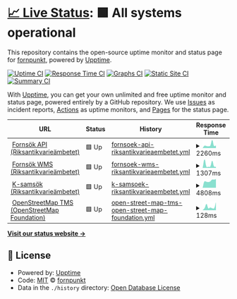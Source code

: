 # [📈 Live Status](https://fornpunkt.github.io/dependency-monitor): <!--live status--> **🟩 All systems operational**

This repository contains the open-source uptime monitor and status page for [fornpunkt](https://fornpunkt.github.io/dependency-monitor), powered by [Upptime](https://github.com/upptime/upptime).

[![Uptime CI](https://github.com/fornpunkt/dependency-monitor/workflows/Uptime%20CI/badge.svg)](https://github.com/fornpunkt/dependency-monitor/actions?query=workflow%3A%22Uptime+CI%22)
[![Response Time CI](https://github.com/fornpunkt/dependency-monitor/workflows/Response%20Time%20CI/badge.svg)](https://github.com/fornpunkt/dependency-monitor/actions?query=workflow%3A%22Response+Time+CI%22)
[![Graphs CI](https://github.com/fornpunkt/dependency-monitor/workflows/Graphs%20CI/badge.svg)](https://github.com/fornpunkt/dependency-monitor/actions?query=workflow%3A%22Graphs+CI%22)
[![Static Site CI](https://github.com/fornpunkt/dependency-monitor/workflows/Static%20Site%20CI/badge.svg)](https://github.com/fornpunkt/dependency-monitor/actions?query=workflow%3A%22Static+Site+CI%22)
[![Summary CI](https://github.com/fornpunkt/dependency-monitor/workflows/Summary%20CI/badge.svg)](https://github.com/fornpunkt/dependency-monitor/actions?query=workflow%3A%22Summary+CI%22)

With [Upptime](https://upptime.js.org), you can get your own unlimited and free uptime monitor and status page, powered entirely by a GitHub repository. We use [Issues](https://github.com/fornpunkt/dependency-monitor/issues) as incident reports, [Actions](https://github.com/fornpunkt/dependency-monitor/actions) as uptime monitors, and [Pages](https://fornpunkt.github.io/dependency-monitor) for the status page.

<!--start: status pages-->
<!-- This summary is generated by Upptime (https://github.com/upptime/upptime) -->
<!-- Do not edit this manually, your changes will be overwritten -->
<!-- prettier-ignore -->
| URL | Status | History | Response Time | Uptime |
| --- | ------ | ------- | ------------- | ------ |
| <img alt="" src="https://icons.duckduckgo.com/ip3/app.raa.se.ico" height="13"> [Fornsök API (Riksantikvarieämbetet)](https://app.raa.se/open/fornsok/api/lamning/lamning/94bd12fc-39d9-465f-976a-82f02139f1dd) | 🟩 Up | [fornsoek-api-riksantikvarieaembetet.yml](https://github.com/fornpunkt/dependency-monitor/commits/HEAD/history/fornsoek-api-riksantikvarieaembetet.yml) | <details><summary><img alt="Response time graph" src="./graphs/fornsoek-api-riksantikvarieaembetet/response-time-week.png" height="20"> 2260ms</summary><br><a href="https://fornpunkt.github.io/dependency-monitor/history/fornsoek-api-riksantikvarieaembetet"><img alt="Response time 2253" src="https://img.shields.io/endpoint?url=https%3A%2F%2Fraw.githubusercontent.com%2Ffornpunkt%2Fdependency-monitor%2FHEAD%2Fapi%2Ffornsoek-api-riksantikvarieaembetet%2Fresponse-time.json"></a><br><a href="https://fornpunkt.github.io/dependency-monitor/history/fornsoek-api-riksantikvarieaembetet"><img alt="24-hour response time 1415" src="https://img.shields.io/endpoint?url=https%3A%2F%2Fraw.githubusercontent.com%2Ffornpunkt%2Fdependency-monitor%2FHEAD%2Fapi%2Ffornsoek-api-riksantikvarieaembetet%2Fresponse-time-day.json"></a><br><a href="https://fornpunkt.github.io/dependency-monitor/history/fornsoek-api-riksantikvarieaembetet"><img alt="7-day response time 2260" src="https://img.shields.io/endpoint?url=https%3A%2F%2Fraw.githubusercontent.com%2Ffornpunkt%2Fdependency-monitor%2FHEAD%2Fapi%2Ffornsoek-api-riksantikvarieaembetet%2Fresponse-time-week.json"></a><br><a href="https://fornpunkt.github.io/dependency-monitor/history/fornsoek-api-riksantikvarieaembetet"><img alt="30-day response time 2357" src="https://img.shields.io/endpoint?url=https%3A%2F%2Fraw.githubusercontent.com%2Ffornpunkt%2Fdependency-monitor%2FHEAD%2Fapi%2Ffornsoek-api-riksantikvarieaembetet%2Fresponse-time-month.json"></a><br><a href="https://fornpunkt.github.io/dependency-monitor/history/fornsoek-api-riksantikvarieaembetet"><img alt="1-year response time 2253" src="https://img.shields.io/endpoint?url=https%3A%2F%2Fraw.githubusercontent.com%2Ffornpunkt%2Fdependency-monitor%2FHEAD%2Fapi%2Ffornsoek-api-riksantikvarieaembetet%2Fresponse-time-year.json"></a></details> | <details><summary><a href="https://fornpunkt.github.io/dependency-monitor/history/fornsoek-api-riksantikvarieaembetet">100.00%</a></summary><a href="https://fornpunkt.github.io/dependency-monitor/history/fornsoek-api-riksantikvarieaembetet"><img alt="All-time uptime 98.93%" src="https://img.shields.io/endpoint?url=https%3A%2F%2Fraw.githubusercontent.com%2Ffornpunkt%2Fdependency-monitor%2FHEAD%2Fapi%2Ffornsoek-api-riksantikvarieaembetet%2Fuptime.json"></a><br><a href="https://fornpunkt.github.io/dependency-monitor/history/fornsoek-api-riksantikvarieaembetet"><img alt="24-hour uptime 100.00%" src="https://img.shields.io/endpoint?url=https%3A%2F%2Fraw.githubusercontent.com%2Ffornpunkt%2Fdependency-monitor%2FHEAD%2Fapi%2Ffornsoek-api-riksantikvarieaembetet%2Fuptime-day.json"></a><br><a href="https://fornpunkt.github.io/dependency-monitor/history/fornsoek-api-riksantikvarieaembetet"><img alt="7-day uptime 100.00%" src="https://img.shields.io/endpoint?url=https%3A%2F%2Fraw.githubusercontent.com%2Ffornpunkt%2Fdependency-monitor%2FHEAD%2Fapi%2Ffornsoek-api-riksantikvarieaembetet%2Fuptime-week.json"></a><br><a href="https://fornpunkt.github.io/dependency-monitor/history/fornsoek-api-riksantikvarieaembetet"><img alt="30-day uptime 99.96%" src="https://img.shields.io/endpoint?url=https%3A%2F%2Fraw.githubusercontent.com%2Ffornpunkt%2Fdependency-monitor%2FHEAD%2Fapi%2Ffornsoek-api-riksantikvarieaembetet%2Fuptime-month.json"></a><br><a href="https://fornpunkt.github.io/dependency-monitor/history/fornsoek-api-riksantikvarieaembetet"><img alt="1-year uptime 98.93%" src="https://img.shields.io/endpoint?url=https%3A%2F%2Fraw.githubusercontent.com%2Ffornpunkt%2Fdependency-monitor%2FHEAD%2Fapi%2Ffornsoek-api-riksantikvarieaembetet%2Fuptime-year.json"></a></details>
| <img alt="" src="https://icons.duckduckgo.com/ip3/karta.raa.se.ico" height="13"> [Fornsök WMS (Riksantikvarieämbetet)](https://karta.raa.se/geo/arkreg_v1.0/wms?SERVICE=WMS&VERSION=1.1.1&REQUEST=GetMap&FORMAT=image%2Fpng&TRANSPARENT=true&TILED=true&LAYERS=arkreg_v1.0%3Apublicerade_lamningar_centrumpunkt&STYLES=&CQL_FILTER=antikvariskbedomningtyp_id%20IN%20(4%2C2%2C1)%20OR%20(antikvariskbedomningtyp_id%20%3D%205%20AND%20undersokningsstatustyp_id%20IN%20(2%2C1)%20OR%20skadestatustyp_id%20IN%20(3)%20OR%20aktualitetstatustyp_id%20IN%20(2))&WIDTH=256&HEIGHT=256&SRS=EPSG%3A3006&BBOX=565229.8651859611%2C6498043.784463292%2C565306.2166468805%2C6498120.135924212) | 🟩 Up | [fornsoek-wms-riksantikvarieaembetet.yml](https://github.com/fornpunkt/dependency-monitor/commits/HEAD/history/fornsoek-wms-riksantikvarieaembetet.yml) | <details><summary><img alt="Response time graph" src="./graphs/fornsoek-wms-riksantikvarieaembetet/response-time-week.png" height="20"> 1307ms</summary><br><a href="https://fornpunkt.github.io/dependency-monitor/history/fornsoek-wms-riksantikvarieaembetet"><img alt="Response time 1220" src="https://img.shields.io/endpoint?url=https%3A%2F%2Fraw.githubusercontent.com%2Ffornpunkt%2Fdependency-monitor%2FHEAD%2Fapi%2Ffornsoek-wms-riksantikvarieaembetet%2Fresponse-time.json"></a><br><a href="https://fornpunkt.github.io/dependency-monitor/history/fornsoek-wms-riksantikvarieaembetet"><img alt="24-hour response time 658" src="https://img.shields.io/endpoint?url=https%3A%2F%2Fraw.githubusercontent.com%2Ffornpunkt%2Fdependency-monitor%2FHEAD%2Fapi%2Ffornsoek-wms-riksantikvarieaembetet%2Fresponse-time-day.json"></a><br><a href="https://fornpunkt.github.io/dependency-monitor/history/fornsoek-wms-riksantikvarieaembetet"><img alt="7-day response time 1307" src="https://img.shields.io/endpoint?url=https%3A%2F%2Fraw.githubusercontent.com%2Ffornpunkt%2Fdependency-monitor%2FHEAD%2Fapi%2Ffornsoek-wms-riksantikvarieaembetet%2Fresponse-time-week.json"></a><br><a href="https://fornpunkt.github.io/dependency-monitor/history/fornsoek-wms-riksantikvarieaembetet"><img alt="30-day response time 1542" src="https://img.shields.io/endpoint?url=https%3A%2F%2Fraw.githubusercontent.com%2Ffornpunkt%2Fdependency-monitor%2FHEAD%2Fapi%2Ffornsoek-wms-riksantikvarieaembetet%2Fresponse-time-month.json"></a><br><a href="https://fornpunkt.github.io/dependency-monitor/history/fornsoek-wms-riksantikvarieaembetet"><img alt="1-year response time 1220" src="https://img.shields.io/endpoint?url=https%3A%2F%2Fraw.githubusercontent.com%2Ffornpunkt%2Fdependency-monitor%2FHEAD%2Fapi%2Ffornsoek-wms-riksantikvarieaembetet%2Fresponse-time-year.json"></a></details> | <details><summary><a href="https://fornpunkt.github.io/dependency-monitor/history/fornsoek-wms-riksantikvarieaembetet">100.00%</a></summary><a href="https://fornpunkt.github.io/dependency-monitor/history/fornsoek-wms-riksantikvarieaembetet"><img alt="All-time uptime 99.98%" src="https://img.shields.io/endpoint?url=https%3A%2F%2Fraw.githubusercontent.com%2Ffornpunkt%2Fdependency-monitor%2FHEAD%2Fapi%2Ffornsoek-wms-riksantikvarieaembetet%2Fuptime.json"></a><br><a href="https://fornpunkt.github.io/dependency-monitor/history/fornsoek-wms-riksantikvarieaembetet"><img alt="24-hour uptime 100.00%" src="https://img.shields.io/endpoint?url=https%3A%2F%2Fraw.githubusercontent.com%2Ffornpunkt%2Fdependency-monitor%2FHEAD%2Fapi%2Ffornsoek-wms-riksantikvarieaembetet%2Fuptime-day.json"></a><br><a href="https://fornpunkt.github.io/dependency-monitor/history/fornsoek-wms-riksantikvarieaembetet"><img alt="7-day uptime 100.00%" src="https://img.shields.io/endpoint?url=https%3A%2F%2Fraw.githubusercontent.com%2Ffornpunkt%2Fdependency-monitor%2FHEAD%2Fapi%2Ffornsoek-wms-riksantikvarieaembetet%2Fuptime-week.json"></a><br><a href="https://fornpunkt.github.io/dependency-monitor/history/fornsoek-wms-riksantikvarieaembetet"><img alt="30-day uptime 99.96%" src="https://img.shields.io/endpoint?url=https%3A%2F%2Fraw.githubusercontent.com%2Ffornpunkt%2Fdependency-monitor%2FHEAD%2Fapi%2Ffornsoek-wms-riksantikvarieaembetet%2Fuptime-month.json"></a><br><a href="https://fornpunkt.github.io/dependency-monitor/history/fornsoek-wms-riksantikvarieaembetet"><img alt="1-year uptime 99.98%" src="https://img.shields.io/endpoint?url=https%3A%2F%2Fraw.githubusercontent.com%2Ffornpunkt%2Fdependency-monitor%2FHEAD%2Fapi%2Ffornsoek-wms-riksantikvarieaembetet%2Fuptime-year.json"></a></details>
| <img alt="" src="https://icons.duckduckgo.com/ip3/www.kulturarvsdata.se.ico" height="13"> [K-samsök (Riksantikvarieämbetet)](http://www.kulturarvsdata.se/ksamsok/api?method=search&query=thumbnailExists=j&x-api=test&hitsPerPage=500&recordSchema=xml&fields=itemId,thumbnail&startRecord=1) | 🟩 Up | [k-samsoek-riksantikvarieaembetet.yml](https://github.com/fornpunkt/dependency-monitor/commits/HEAD/history/k-samsoek-riksantikvarieaembetet.yml) | <details><summary><img alt="Response time graph" src="./graphs/k-samsoek-riksantikvarieaembetet/response-time-week.png" height="20"> 4808ms</summary><br><a href="https://fornpunkt.github.io/dependency-monitor/history/k-samsoek-riksantikvarieaembetet"><img alt="Response time 5032" src="https://img.shields.io/endpoint?url=https%3A%2F%2Fraw.githubusercontent.com%2Ffornpunkt%2Fdependency-monitor%2FHEAD%2Fapi%2Fk-samsoek-riksantikvarieaembetet%2Fresponse-time.json"></a><br><a href="https://fornpunkt.github.io/dependency-monitor/history/k-samsoek-riksantikvarieaembetet"><img alt="24-hour response time 4765" src="https://img.shields.io/endpoint?url=https%3A%2F%2Fraw.githubusercontent.com%2Ffornpunkt%2Fdependency-monitor%2FHEAD%2Fapi%2Fk-samsoek-riksantikvarieaembetet%2Fresponse-time-day.json"></a><br><a href="https://fornpunkt.github.io/dependency-monitor/history/k-samsoek-riksantikvarieaembetet"><img alt="7-day response time 4808" src="https://img.shields.io/endpoint?url=https%3A%2F%2Fraw.githubusercontent.com%2Ffornpunkt%2Fdependency-monitor%2FHEAD%2Fapi%2Fk-samsoek-riksantikvarieaembetet%2Fresponse-time-week.json"></a><br><a href="https://fornpunkt.github.io/dependency-monitor/history/k-samsoek-riksantikvarieaembetet"><img alt="30-day response time 4589" src="https://img.shields.io/endpoint?url=https%3A%2F%2Fraw.githubusercontent.com%2Ffornpunkt%2Fdependency-monitor%2FHEAD%2Fapi%2Fk-samsoek-riksantikvarieaembetet%2Fresponse-time-month.json"></a><br><a href="https://fornpunkt.github.io/dependency-monitor/history/k-samsoek-riksantikvarieaembetet"><img alt="1-year response time 5032" src="https://img.shields.io/endpoint?url=https%3A%2F%2Fraw.githubusercontent.com%2Ffornpunkt%2Fdependency-monitor%2FHEAD%2Fapi%2Fk-samsoek-riksantikvarieaembetet%2Fresponse-time-year.json"></a></details> | <details><summary><a href="https://fornpunkt.github.io/dependency-monitor/history/k-samsoek-riksantikvarieaembetet">100.00%</a></summary><a href="https://fornpunkt.github.io/dependency-monitor/history/k-samsoek-riksantikvarieaembetet"><img alt="All-time uptime 98.18%" src="https://img.shields.io/endpoint?url=https%3A%2F%2Fraw.githubusercontent.com%2Ffornpunkt%2Fdependency-monitor%2FHEAD%2Fapi%2Fk-samsoek-riksantikvarieaembetet%2Fuptime.json"></a><br><a href="https://fornpunkt.github.io/dependency-monitor/history/k-samsoek-riksantikvarieaembetet"><img alt="24-hour uptime 100.00%" src="https://img.shields.io/endpoint?url=https%3A%2F%2Fraw.githubusercontent.com%2Ffornpunkt%2Fdependency-monitor%2FHEAD%2Fapi%2Fk-samsoek-riksantikvarieaembetet%2Fuptime-day.json"></a><br><a href="https://fornpunkt.github.io/dependency-monitor/history/k-samsoek-riksantikvarieaembetet"><img alt="7-day uptime 100.00%" src="https://img.shields.io/endpoint?url=https%3A%2F%2Fraw.githubusercontent.com%2Ffornpunkt%2Fdependency-monitor%2FHEAD%2Fapi%2Fk-samsoek-riksantikvarieaembetet%2Fuptime-week.json"></a><br><a href="https://fornpunkt.github.io/dependency-monitor/history/k-samsoek-riksantikvarieaembetet"><img alt="30-day uptime 99.96%" src="https://img.shields.io/endpoint?url=https%3A%2F%2Fraw.githubusercontent.com%2Ffornpunkt%2Fdependency-monitor%2FHEAD%2Fapi%2Fk-samsoek-riksantikvarieaembetet%2Fuptime-month.json"></a><br><a href="https://fornpunkt.github.io/dependency-monitor/history/k-samsoek-riksantikvarieaembetet"><img alt="1-year uptime 98.18%" src="https://img.shields.io/endpoint?url=https%3A%2F%2Fraw.githubusercontent.com%2Ffornpunkt%2Fdependency-monitor%2FHEAD%2Fapi%2Fk-samsoek-riksantikvarieaembetet%2Fuptime-year.json"></a></details>
| <img alt="" src="https://icons.duckduckgo.com/ip3/c.tile.openstreetmap.org.ico" height="13"> [OpenStreetMap TMS (OpenStreetMap Foundation)](https://c.tile.openstreetmap.org/6/33/20.png) | 🟩 Up | [open-street-map-tms-open-street-map-foundation.yml](https://github.com/fornpunkt/dependency-monitor/commits/HEAD/history/open-street-map-tms-open-street-map-foundation.yml) | <details><summary><img alt="Response time graph" src="./graphs/open-street-map-tms-open-street-map-foundation/response-time-week.png" height="20"> 128ms</summary><br><a href="https://fornpunkt.github.io/dependency-monitor/history/open-street-map-tms-open-street-map-foundation"><img alt="Response time 119" src="https://img.shields.io/endpoint?url=https%3A%2F%2Fraw.githubusercontent.com%2Ffornpunkt%2Fdependency-monitor%2FHEAD%2Fapi%2Fopen-street-map-tms-open-street-map-foundation%2Fresponse-time.json"></a><br><a href="https://fornpunkt.github.io/dependency-monitor/history/open-street-map-tms-open-street-map-foundation"><img alt="24-hour response time 156" src="https://img.shields.io/endpoint?url=https%3A%2F%2Fraw.githubusercontent.com%2Ffornpunkt%2Fdependency-monitor%2FHEAD%2Fapi%2Fopen-street-map-tms-open-street-map-foundation%2Fresponse-time-day.json"></a><br><a href="https://fornpunkt.github.io/dependency-monitor/history/open-street-map-tms-open-street-map-foundation"><img alt="7-day response time 128" src="https://img.shields.io/endpoint?url=https%3A%2F%2Fraw.githubusercontent.com%2Ffornpunkt%2Fdependency-monitor%2FHEAD%2Fapi%2Fopen-street-map-tms-open-street-map-foundation%2Fresponse-time-week.json"></a><br><a href="https://fornpunkt.github.io/dependency-monitor/history/open-street-map-tms-open-street-map-foundation"><img alt="30-day response time 109" src="https://img.shields.io/endpoint?url=https%3A%2F%2Fraw.githubusercontent.com%2Ffornpunkt%2Fdependency-monitor%2FHEAD%2Fapi%2Fopen-street-map-tms-open-street-map-foundation%2Fresponse-time-month.json"></a><br><a href="https://fornpunkt.github.io/dependency-monitor/history/open-street-map-tms-open-street-map-foundation"><img alt="1-year response time 119" src="https://img.shields.io/endpoint?url=https%3A%2F%2Fraw.githubusercontent.com%2Ffornpunkt%2Fdependency-monitor%2FHEAD%2Fapi%2Fopen-street-map-tms-open-street-map-foundation%2Fresponse-time-year.json"></a></details> | <details><summary><a href="https://fornpunkt.github.io/dependency-monitor/history/open-street-map-tms-open-street-map-foundation">100.00%</a></summary><a href="https://fornpunkt.github.io/dependency-monitor/history/open-street-map-tms-open-street-map-foundation"><img alt="All-time uptime 100.00%" src="https://img.shields.io/endpoint?url=https%3A%2F%2Fraw.githubusercontent.com%2Ffornpunkt%2Fdependency-monitor%2FHEAD%2Fapi%2Fopen-street-map-tms-open-street-map-foundation%2Fuptime.json"></a><br><a href="https://fornpunkt.github.io/dependency-monitor/history/open-street-map-tms-open-street-map-foundation"><img alt="24-hour uptime 100.00%" src="https://img.shields.io/endpoint?url=https%3A%2F%2Fraw.githubusercontent.com%2Ffornpunkt%2Fdependency-monitor%2FHEAD%2Fapi%2Fopen-street-map-tms-open-street-map-foundation%2Fuptime-day.json"></a><br><a href="https://fornpunkt.github.io/dependency-monitor/history/open-street-map-tms-open-street-map-foundation"><img alt="7-day uptime 100.00%" src="https://img.shields.io/endpoint?url=https%3A%2F%2Fraw.githubusercontent.com%2Ffornpunkt%2Fdependency-monitor%2FHEAD%2Fapi%2Fopen-street-map-tms-open-street-map-foundation%2Fuptime-week.json"></a><br><a href="https://fornpunkt.github.io/dependency-monitor/history/open-street-map-tms-open-street-map-foundation"><img alt="30-day uptime 100.00%" src="https://img.shields.io/endpoint?url=https%3A%2F%2Fraw.githubusercontent.com%2Ffornpunkt%2Fdependency-monitor%2FHEAD%2Fapi%2Fopen-street-map-tms-open-street-map-foundation%2Fuptime-month.json"></a><br><a href="https://fornpunkt.github.io/dependency-monitor/history/open-street-map-tms-open-street-map-foundation"><img alt="1-year uptime 100.00%" src="https://img.shields.io/endpoint?url=https%3A%2F%2Fraw.githubusercontent.com%2Ffornpunkt%2Fdependency-monitor%2FHEAD%2Fapi%2Fopen-street-map-tms-open-street-map-foundation%2Fuptime-year.json"></a></details>

<!--end: status pages-->

[**Visit our status website →**](https://fornpunkt.github.io/dependency-monitor)

## 📄 License

- Powered by: [Upptime](https://github.com/upptime/upptime)
- Code: [MIT](./LICENSE) © [fornpunkt](https://fornpunkt.github.io/dependency-monitor)
- Data in the `./history` directory: [Open Database License](https://opendatacommons.org/licenses/odbl/1-0/)
